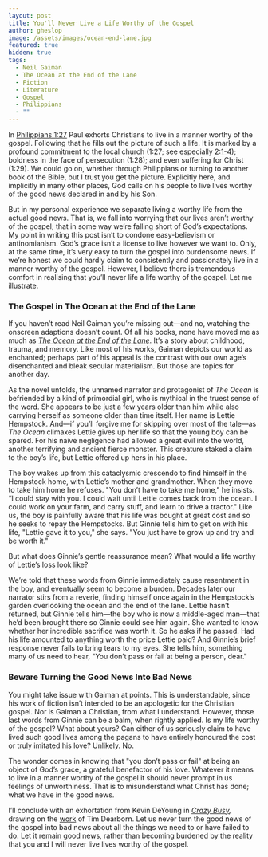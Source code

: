 ```yaml
---
layout: post
title: You'll Never Live a Life Worthy of the Gospel
author: gheslop
image: /assets/images/ocean-end-lane.jpg
featured: true
hidden: true
tags:
  - Neil Gaiman
  - The Ocean at the End of the Lane
  - Fiction
  - Literature
  - Gospel
  - Philippians
  - ""
---
```

In [Philippians 1:27](https://rekindle.co.za/content/2020-07-20-philippians-1-27-30-devotional) Paul exhorts Christians to live in a manner worthy of the gospel. Following that he fills out the picture of such a life. It is marked by a profound commitment to the local church (1:27; see especially [2:1-4](https://rekindle.co.za/content/2020-07-27-philippians-2-1-4-devotional)); boldness in the face of persecution (1:28); and even suffering for Christ (1:29). We could go on, whether through Philippians or turning to another book of the Bible, but I trust you get the picture. Explicitly here, and implicitly in many other places, God calls on his people to live lives worthy of the good news declared in and by his Son.

But in my personal experience we separate living a worthy life from the actual good news. That is, we fall into worrying that our lives aren’t worthy of the gospel; that in some way we’re falling short of God’s expectations. My point in writing this post isn’t to condone easy-believism or antinomianism. God’s grace isn’t a license to live however we want to. Only, at the same time, it’s very easy to turn the gospel into burdensome news. If we’re honest we could hardly claim to consistently and passionately live in a manner worthy of the gospel. However, I believe there is tremendous comfort in realising that you’ll never life a life worthy of the gospel. Let me illustrate.

### The Gospel in The Ocean at the End of the Lane

If you haven’t read Neil Gaiman you’re missing out—and no, watching the onscreen adaptions doesn’t count. Of all his books, none have moved me as much as *[The Ocean at the End of the Lane](https://www.google.com/url?sa=t&rct=j&q=&esrc=s&source=web&cd=&cad=rja&uact=8&ved=2ahUKEwiF5Ie6vdKEAxXpX0EAHeDtATEQFnoECDwQAQ&url=https%3A%2F%2Fen.wikipedia.org%2Fwiki%2FThe_Ocean_at_the_End_of_the_Lane&usg=AOvVaw0GYA-ZWejI_tNxGAAtfLnd&opi=89978449)*. It’s a story about childhood, trauma, and memory. Like most of his works, Gaiman depicts our world as enchanted; perhaps part of his appeal is the contrast with our own age’s disenchanted and bleak secular materialism. But those are topics for another day.

As the novel unfolds, the unnamed narrator and protagonist of *The Ocean* is befriended by a kind of primordial girl, who is mythical in the truest sense of the word. She appears to be just a few years older than him while also carrying herself as someone older than time itself. Her name is Lettie Hempstock. And—if you’ll forgive me for skipping over most of the tale—as *The Ocean* climaxes Lettie gives up her life so that the young boy can be spared. For his naive negligence had allowed a great evil into the world, another terrifying and ancient fierce monster. This creature staked a claim to the boy’s life, but Lettie offered up hers in his place.

The boy wakes up from this cataclysmic crescendo to find himself in the Hempstock home, with Lettie’s mother and grandmother. When they move to take him home he refuses. "You don’t have to take me home,” he insists. “I could stay with you. I could wait until Lettie comes back from the ocean. I could work on your farm, and carry stuff, and learn to drive a tractor." Like us, the boy is painfully aware that his life was bought at great cost and so he seeks to repay the Hempstocks. But Ginnie tells him to get on with his life, "Lettie gave it to you," she says. "You just have to grow up and try and be worth it."

But what does Ginnie’s gentle reassurance mean? What would a life worthy of Lettie’s loss look like?

We’re told that these words from Ginnie immediately cause resentment in the boy, and eventually seem to become a burden. Decades later our narrator stirs from a reverie, finding himself once again in the Hempstock’s garden overlooking the ocean and the end of the lane. Lettie hasn’t returned, but Ginnie tells him—the boy who is now a middle-aged man—that he’d been brought there so Ginnie could see him again. She wanted to know whether her incredible sacrifice was worth it. So he asks if he passed. Had his life amounted to anything worth the price Lettie paid? And Ginnie’s brief response never fails to bring tears to my eyes. She tells him, something many of us need to hear, "You don’t pass or fail at being a person, dear."

### Beware Turning the Good News Into Bad News

You might take issue with Gaiman at points. This is understandable, since his work of fiction isn’t intended to be an apologetic for the Christian gospel. Nor is Gaiman a Christian, from what I understand. However, those last words from Ginnie can be a balm, when rightly applied. Is my life worthy of the gospel? What about yours? Can either of us seriously claim to have lived such good lives among the pagans to have entirely honoured the cost or truly imitated his love? Unlikely. No.

The wonder comes in knowing that "you don’t pass or fail" at being an object of God’s grace, a grateful benefactor of his love. Whatever it means to live in a manner worthy of the gospel it should never prompt in us feelings of unworthiness. That is to misunderstand what Christ has done; what we have in the good news.

I’ll conclude with an exhortation from Kevin DeYoung in *[Crazy Busy](https://www.google.com/url?sa=t&rct=j&q=&esrc=s&source=web&cd=&cad=rja&uact=8&ved=2ahUKEwjmgqDevdKEAxVCQkEAHWsjBVsQFnoECFgQAQ&url=https%3A%2F%2Fwww.crossway.org%2Fbooks%2Fcrazy-busy-tpb%2F&usg=AOvVaw2_0TS0XW5ekwR4z3CDGUsP&opi=89978449),* drawing on the [work](https://www.amazon.com/Beyond-Duty-Passion-Christ-Mission/dp/1480052817) of Tim Dearborn. Let us never turn the good news of the gospel into bad news about all the things we need to or have failed to do. Let it remain good news, rather than becoming burdened by the reality that you and I will never live lives worthy of the gospel.